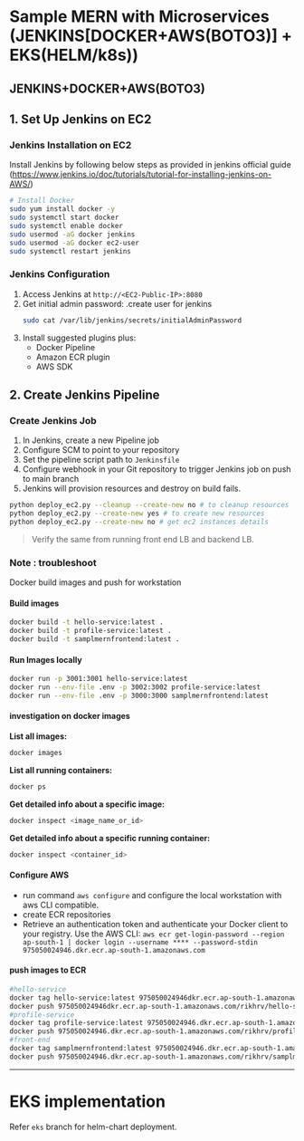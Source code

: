 # Sample MERN with Microservices (JENKINS[DOCKER+AWS(BOTO3)] + EKS(HELM/k8s))

## **JENKINS+DOCKER+AWS(BOTO3)**

## 1.  Set Up Jenkins on EC2

### Jenkins Installation on EC2

Install Jenkins by following below steps as provided in jenkins official guide (https://www.jenkins.io/doc/tutorials/tutorial-for-installing-jenkins-on-AWS/)

```bash
# Install Docker
sudo yum install docker -y
sudo systemctl start docker
sudo systemctl enable docker
sudo usermod -aG docker jenkins
sudo usermod -aG docker ec2-user
sudo systemctl restart jenkins
```

### Jenkins Configuration

1. Access Jenkins at `http://<EC2-Public-IP>:8080`
2. Get initial admin password: .create user for jenkins
   ```bash
   sudo cat /var/lib/jenkins/secrets/initialAdminPassword
   ```
3. Install suggested plugins plus:
   - Docker Pipeline
   - Amazon ECR plugin
   - AWS SDK

## 2.  Create Jenkins Pipeline

### Create Jenkins Job

1. In Jenkins, create a new Pipeline job
2. Configure SCM to point to your repository
3. Set the pipeline script path to `Jenkinsfile`
4. Configure webhook in your Git repository to trigger Jenkins job on push to main branch
5. Jenkins will provision resources and destroy on build fails.

```sh
python deploy_ec2.py --cleanup --create-new no # to cleanup resources
python deploy_ec2.py --create-new yes # to create new resources
python deploy_ec2.py --create-new no # get ec2 instances details
```

> Verify the same from running front end LB and backend LB. 

### Note : troubleshoot 
Docker build images and push for workstation

####  Build images 
```sh
docker build -t hello-service:latest .
docker build -t profile-service:latest .
docker build -t samplmernfrontend:latest .
```
####  Run Images locally 
```sh 
docker run -p 3001:3001 hello-service:latest
docker run --env-file .env -p 3002:3002 profile-service:latest
docker run --env-file .env -p 3000:3000 samplmernfrontend:latest
```
####  investigation on docker images 

**List all images:**
```sh
docker images
```
**List all running containers:**
```sh
docker ps
```
**Get detailed info about a specific image:**
```sh
docker inspect <image_name_or_id>
```
**Get detailed info about a specific running container:**
```sh
docker inspect <container_id>
```
#### Configure AWS 
- run command  `aws configure` and configure the local workstation with aws CLI compatible.
- create ECR repositories 
- Retrieve an authentication token and authenticate your Docker client to your registry. Use the AWS CLI: 
    ```aws ecr get-login-password --region ap-south-1 | docker login --username **** --password-stdin 975050024946.dkr.ecr.ap-south-1.amazonaws.com```
#### push images to ECR 
```sh
#hello-service
docker tag hello-service:latest 975050024946dkr.ecr.ap-south-1.amazonaws.com/rikhrv/hello-service:latest
docker push 975050024946dkr.ecr.ap-south-1.amazonaws.com/rikhrv/hello-service:latest
#profile-service
docker tag profile-service:latest 975050024946.dkr.ecr.ap-south-1.amazonaws.com/rikhrv/profile-service:latest
docker push 975050024946.dkr.ecr.ap-south-1.amazonaws.com/rikhrv/profile-service:latest
#front-end 
docker tag samplmernfrontend:latest 975050024946.dkr.ecr.ap-south-1.amazonaws.com/rikhrv/samplmernfrontend:latest
docker push 975050024946.dkr.ecr.ap-south-1.amazonaws.com/rikhrv/samplmernfrontend:latest
```
----
# EKS implementation 

Refer  ```eks``` branch for helm-chart deployment. 




